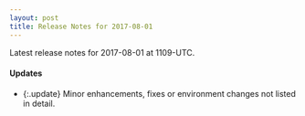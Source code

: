 ```yaml
---
layout: post
title: Release Notes for 2017-08-01
---
```


Latest release notes for 2017-08-01 at 1109-UTC.

<div class='updates' markdown='1'>

#### Updates

- {:.update} Minor enhancements, fixes or environment changes not listed in detail.

</div>


